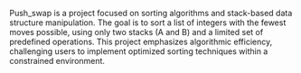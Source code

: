Push_swap is a project focused on sorting algorithms and stack-based data structure manipulation. The goal is to sort a list of integers with the fewest moves possible, using only two stacks (A and B) and a limited set of predefined operations. This project emphasizes algorithmic efficiency, challenging users to implement optimized sorting techniques within a constrained environment.
